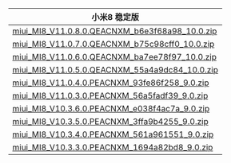 | 小米8  稳定版    |
| ---- |
| [miui_MI8_V11.0.8.0.QEACNXM_b6e3f68a98_10.0.zip](https://hugeota.d.miui.com/V11.0.8.0.QEACNXM/miui_MI8_V11.0.8.0.QEACNXM_b6e3f68a98_10.0.zip)    |
| [miui_MI8_V11.0.7.0.QEACNXM_b75c98cff0_10.0.zip](https://hugeota.d.miui.com/V11.0.7.0.QEACNXM/miui_MI8_V11.0.7.0.QEACNXM_b75c98cff0_10.0.zip)    |
| [miui_MI8_V11.0.6.0.QEACNXM_ba7ee78f97_10.0.zip](https://hugeota.d.miui.com/V11.0.6.0.QEACNXM/miui_MI8_V11.0.6.0.QEACNXM_ba7ee78f97_10.0.zip)    |
| [miui_MI8_V11.0.5.0.QEACNXM_55a4a9dc84_10.0.zip](https://hugeota.d.miui.com/V11.0.5.0.QEACNXM/miui_MI8_V11.0.5.0.QEACNXM_55a4a9dc84_10.0.zip)    |
| [miui_MI8_V11.0.4.0.PEACNXM_93fe86f258_9.0.zip](https://hugeota.d.miui.com/V11.0.4.0.PEACNXM/miui_MI8_V11.0.4.0.PEACNXM_93fe86f258_9.0.zip)    |
| [miui_MI8_V11.0.3.0.PEACNXM_56a5fadf39_9.0.zip](https://hugeota.d.miui.com/V11.0.3.0.PEACNXM/miui_MI8_V11.0.3.0.PEACNXM_56a5fadf39_9.0.zip)    |
| [miui_MI8_V10.3.6.0.PEACNXM_e038f4ac7a_9.0.zip](https://hugeota.d.miui.com/V10.3.6.0.PEACNXM/miui_MI8_V10.3.6.0.PEACNXM_e038f4ac7a_9.0.zip)    |
| [miui_MI8_V10.3.5.0.PEACNXM_3ffa9b4255_9.0.zip](https://hugeota.d.miui.com/V10.3.5.0.PEACNXM/miui_MI8_V10.3.5.0.PEACNXM_3ffa9b4255_9.0.zip)    |
| [miui_MI8_V10.3.4.0.PEACNXM_561a961551_9.0.zip](https://hugeota.d.miui.com/V10.3.4.0.PEACNXM/miui_MI8_V10.3.4.0.PEACNXM_561a961551_9.0.zip)    |
| [miui_MI8_V10.3.3.0.PEACNXM_1694a82bd8_9.0.zip](https://hugeota.d.miui.com/V10.3.3.0.PEACNXM/miui_MI8_V10.3.3.0.PEACNXM_1694a82bd8_9.0.zip)    |
